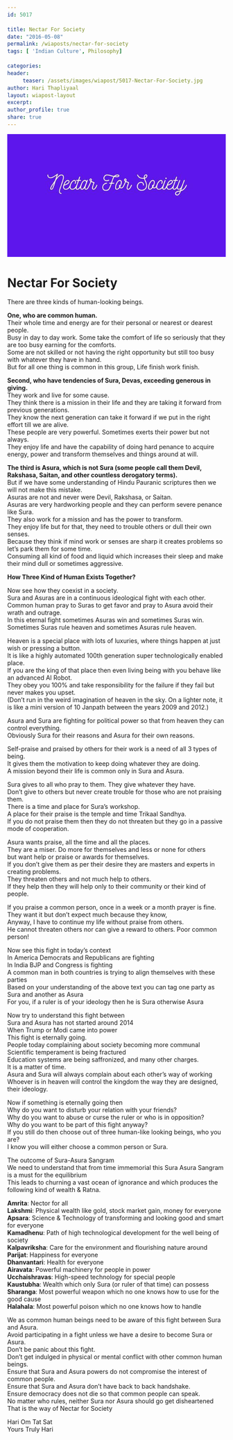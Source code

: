 ```yaml
--- 
id: 5017

title: Nectar For Society
date: "2016-05-08"
permalink: /wiaposts/nectar-for-society
tags: [ 'Indian Culture', Philosophy]    

categories: 
header:
     teaser: /assets/images/wiapost/5017-Nectar-For-Society.jpg
author: Hari Thapliyaal 
layout: wiapost-layout
excerpt:  
author_profile: true 
share: true 
---
```


![Nectar For Society](/assets/images/wiapost/5017-Nectar-For-Society.jpg)     
   
# Nectar For Society    
    
There are three kinds of human-looking beings.    
    
**One, who are common human.**     
Their whole time and energy are for their personal or nearest or dearest people.     
Busy in day to day work. Some take the comfort of life so seriously that they are too busy earning for the comforts.     
Some are not skilled or not having the right opportunity but still too busy with whatever they have in hand.     
But for all one thing is common in this group, Life finish work finish.    
    
**Second, who have tendencies of Sura, Devas, exceeding generous in giving.**     
They work and live for some cause.     
They think there is a mission in their life and they are taking it forward from previous generations.     
They know the next generation can take it forward if we put in the right effort till we are alive.     
These people are very powerful. Sometimes exerts their power but not always.     
They enjoy life and have the capability of doing hard penance to acquire energy, power and transform themselves and things around at will.    
    
**The third is Asura, which is not Sura (some people call them Devil, Rakshasa, Saitan, and other countless derogatory terms).**     
But if we have some understanding of Hindu Pauranic scriptures then we will not make this mistake.     
Asuras are not and never were Devil, Rakshasa, or Saitan.     
Asuras are very hardworking people and they can perform severe penance like Sura.     
They also work for a mission and has the power to transform.     
They enjoy life but for that, they need to trouble others or dull their own senses.     
Because they think if mind work or senses are sharp it creates problems so let’s park them for some time.     
Consuming all kind of food and liquid which increases their sleep and make their mind dull or sometimes aggressive.    
    
**How Three Kind of Human Exists Together?**    
    
Now see how they coexist in a society.     
Sura and Asuras are in a continuous ideological fight with each other.     
Common human pray to Suras to get favor and pray to Asura avoid their wrath and outrage.     
In this eternal fight sometimes Asuras win and sometimes Suras win.     
Sometimes Suras rule heaven and sometimes Asuras rule heaven.    
    
Heaven is a special place with lots of luxuries, where things happen at just wish or pressing a button.     
It is like a highly automated 100th generation super technologically enabled place.     
If you are the king of that place then even living being with you behave like an advanced AI Robot.     
They obey you 100% and take responsibility for the failure if they fail but never makes you upset.     
(Don’t run in the weird imagination of heaven in the sky. On a lighter note, it is like a mini version of 10 Janpath between the years 2009 and 2012.)    
    
Asura and Sura are fighting for political power so that from heaven they can control everything.     
Obviously Sura for their reasons and Asura for their own reasons.    
    
Self-praise and praised by others for their work is a need of all 3 types of being.     
It gives them the motivation to keep doing whatever they are doing.     
A mission beyond their life is common only in Sura and Asura.    
    
Sura gives to all who pray to them. They give whatever they have.     
Don’t give to others but never create trouble for those who are not praising them.     
There is a time and place for Sura’s workshop.     
A place for their praise is the temple and time Trikaal Sandhya.     
If you do not praise them then they do not threaten but they go in a passive mode of cooperation.    
    
Asura wants praise, all the time and all the places.     
They are a miser. Do more for themselves and less or none for others     
but want help or praise or awards for themselves.     
If you don’t give them as per their desire they are masters and experts in creating problems.     
They threaten others and not much help to others.     
If they help then they will help only to their community or their kind of people.    
    
If you praise a common person, once in a week or a month prayer is fine.     
They want it but don’t expect much because they know,     
Anyway, I have to continue my life without praise from others.     
He cannot threaten others nor can give a reward to others. Poor common person!    
    
Now see this fight in today’s context     
In America Democrats and Republicans are fighting     
In India BJP and Congress is fighting     
A common man in both countries is trying to align themselves with these parties     
Based on your understanding of the above text you can tag one party as Sura and another as Asura     
For you, if a ruler is of your ideology then he is Sura otherwise Asura    
    
Now try to understand this fight between     
Sura and Asura has not started around 2014     
When Trump or Modi came into power     
This fight is eternally going.     
People today complaining about society becoming more communal     
Scientific temperament is being fractured     
Education systems are being saffronized, and many other charges.     
It is a matter of time.     
Asura and Sura will always complain about each other’s way of working     
Whoever is in heaven will control the kingdom the way they are designed, their ideology.    
    
Now if something is eternally going then     
Why do you want to disturb your relation with your friends?     
Why do you want to abuse or curse the ruler or who is in opposition?     
Why do you want to be part of this fight anyway?     
If you still do then choose out of three human-like looking beings, who you are?     
I know you will either choose a common person or Sura.    
    
The outcome of Sura-Asura Sangram     
We need to understand that from time immemorial this Sura Asura Sangram is a must for the equilibrium     
This leads to churning a vast ocean of ignorance and which produces the following kind of wealth &amp; Ratna.    
    
**Amrita**: Nector for all     
**Lakshmi**: Physical wealth like gold, stock market gain, money for everyone     
**Apsara**: Science &amp; Technology of transforming and looking good and smart for everyone     
**Kamadhenu**: Path of high technological development for the well being of society     
**Kalpavriksha**: Care for the environment and flourishing nature around     
**Parijat**: Happiness for everyone     
**Dhanvantari**: Health for everyone     
**Airavata**: Powerful machinery for people in power     
**Ucchaishravas**: High-speed technology for special people     
**Kaustubha**: Wealth which only Sura (or ruler of that time) can possess     
**Sharanga**: Most powerful weapon which no one knows how to use for the good cause     
**Halahala**: Most powerful poison which no one knows how to handle    
    
We as common human beings need to be aware of this fight between Sura and Asura.     
Avoid participating in a fight unless we have a desire to become Sura or Asura.     
Don’t be panic about this fight.     
Don’t get indulged in physical or mental conflict with other common human beings.     
Ensure that Sura and Asura powers do not compromise the interest of common people.     
Ensure that Sura and Asura don’t have back to back handshake.     
Ensure democracy does not die so that common people can speak.     
No matter who rules, neither Sura nor Asura should go get disheartened     
That is the way of Nectar for Society    
    
Hari Om Tat Sat     
Yours Truly Hari    
